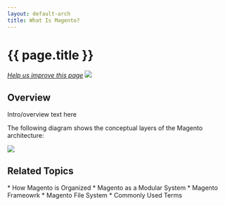 ```yaml
---
layout: default-arch
title: What Is Magento?
---
```


<h1 id="m2arch-whatis">{{ page.title }}</h1>

<p><a href="{{ site.githuburl }}m2devgde/arch/mod_depend.md" target="_blank"><em>Help us improve this page</em></a>&nbsp;<img src="{{ site.baseurl }}common/images/newWindow.gif"/></p>

<h2 id="m2arch-whatis-overview"> Overview</h2>
Intro/overview text here

The following diagram shows the conceptual layers of the Magento architecture:

<img src="{{ site.baseurl }}common/images/M2architecure_diagram.gif"/>

<h2 id="m2arch-related"> Related Topics</h2>
* How Magento is Organized
* Magento as a Modular System
* Magento Frameowrk
* Magento File System
* Commonly Used Terms
